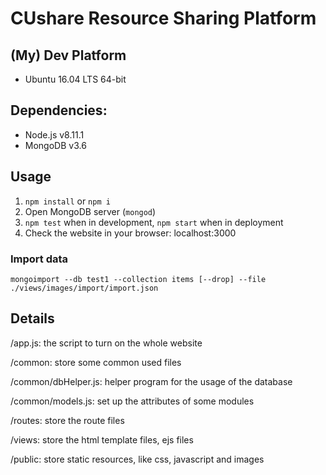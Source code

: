 # CUshare Resource Sharing Platform

## (My) Dev Platform

* Ubuntu 16.04 LTS 64-bit

## Dependencies:

* Node.js v8.11.1
* MongoDB v3.6

## Usage

1. ```npm install``` or ```npm i```
2. Open MongoDB server (```mongod```)
3. ```npm test``` when in development, ```npm start``` when in deployment
4. Check the website in your browser: localhost:3000

### Import data

```
mongoimport --db test1 --collection items [--drop] --file ./views/images/import/import.json
```

## Details

/app.js: the script to turn on the whole website

/common: store some common used files

/common/dbHelper.js: helper program for the usage of the database

/common/models.js: set up the attributes of some modules

/routes: store the route files

/views: store the html template files, ejs files

/public: store static resources, like css, javascript and images
